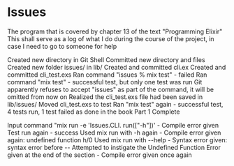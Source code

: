 Issues
======

The program that is covered by chapter 13 of the text "Programming Elixir"
This shall serve as a log of what I do during the course of the project, in case I need to go to someone for help

Created new directory in Git Shell
Committed new directory and files
Created new folder issues/ in lib/
Created and committed cli.ex
Created and committed cli_test.exs
Ran command "issues % mix test" - failed
Ran command "mix test" - successful test, but only one test was run
	Git apparently refuses to accept "issues" as part of the command, it will be omitted from now on
Realized the cli_test.exs file had been saved in lib/issues/
	Moved cli_test.exs to test
Ran "mix test" again - successful test, 4 tests run, 1 test failed as done in the book
Part 1 Complete

Input command "mix run -e 'Issues.CLI. run(["-h"])' - Compile error given
Test run again - success
Used mix run with -h again - Compile error given again: undefined function h/0
Used mix run with --help - Syntax error given: syntax error before --
Attempted to instigate the Undefined Function Error given at the end of the section - Compile error given once again